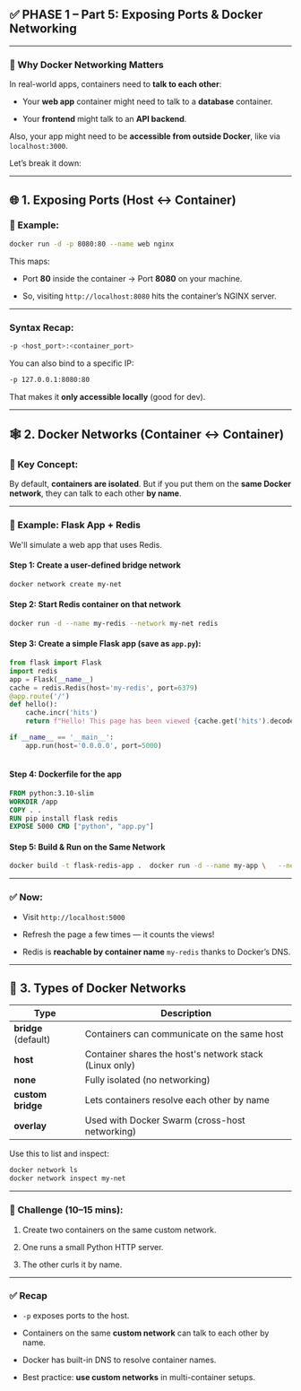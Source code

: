## ✅ PHASE 1 – Part 5: **Exposing Ports & Docker Networking**

---

### 🧠 Why Docker Networking Matters

In real-world apps, containers need to **talk to each other**:

- Your **web app** container might need to talk to a **database** container.
    
- Your **frontend** might talk to an **API backend**.
    

Also, your app might need to be **accessible from outside Docker**, like via `localhost:3000`.

Let’s break it down:

---

## 🌐 1. **Exposing Ports (Host ↔ Container)**

### 🔧 Example:

``` bash
docker run -d -p 8080:80 --name web nginx
```

This maps:

- Port **80** inside the container → Port **8080** on your machine.
    
- So, visiting `http://localhost:8080` hits the container’s NGINX server.
    

---

### Syntax Recap:

``` bash
-p <host_port>:<container_port>
```

You can also bind to a specific IP:

```bash
-p 127.0.0.1:8080:80
```

That makes it **only accessible locally** (good for dev).

---

## 🕸️ 2. **Docker Networks (Container ↔ Container)**

### 🧠 Key Concept:

By default, **containers are isolated**. But if you put them on the **same Docker network**, they can talk to each other **by name**.

---

### 🔧 Example: Flask App + Redis

We'll simulate a web app that uses Redis.

#### Step 1: Create a user-defined bridge network

``` bash
docker network create my-net
```

#### Step 2: Start Redis container on that network

``` bash
docker run -d --name my-redis --network my-net redis
```

#### Step 3: Create a simple Flask app (save as `app.py`):

``` python
from flask import Flask 
import redis  
app = Flask(__name__) 
cache = redis.Redis(host='my-redis', port=6379)  
@app.route('/') 
def hello():
    cache.incr('hits')
    return f"Hello! This page has been viewed {cache.get('hits').decode()} times."  

if __name__ == '__main__':
    app.run(host='0.0.0.0', port=5000)
    
```

#### Step 4: Dockerfile for the app

```Dockerfile
FROM python:3.10-slim 
WORKDIR /app 
COPY . . 
RUN pip install flask redis 
EXPOSE 5000 CMD ["python", "app.py"]
```

#### Step 5: Build & Run on the Same Network

```bash 
docker build -t flask-redis-app .  docker run -d --name my-app \   --network my-net \   -p 5000:5000 \   flask-redis-app
```

---

### ✅ Now:

- Visit `http://localhost:5000`
    
- Refresh the page a few times — it counts the views!
    
- Redis is **reachable by container name** `my-redis` thanks to Docker’s DNS.
    

---

## 🔌 3. Types of Docker Networks

|Type|Description|
|---|---|
|**bridge** (default)|Containers can communicate on the same host|
|**host**|Container shares the host's network stack (Linux only)|
|**none**|Fully isolated (no networking)|
|**custom bridge**|Lets containers resolve each other by name|
|**overlay**|Used with Docker Swarm (cross-host networking)|

Use this to list and inspect:

```bash
docker network ls 
docker network inspect my-net
```

---

### 🧪 Challenge (10–15 mins):

1. Create two containers on the same custom network.
    
2. One runs a small Python HTTP server.
    
3. The other curls it by name.

---

### ✅ Recap

- `-p` exposes ports to the host.
    
- Containers on the same **custom network** can talk to each other by name.
    
- Docker has built-in DNS to resolve container names.
    
- Best practice: **use custom networks** in multi-container setups.